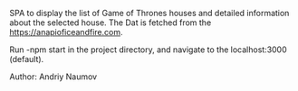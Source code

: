 SPA to display the list of Game of Thrones houses and detailed information about the selected house. The Dat is fetched from the https://anapioficeandfire.com.

Run -npm start in the project directory, and navigate to the localhost:3000 (default).

Author: Andriy Naumov
